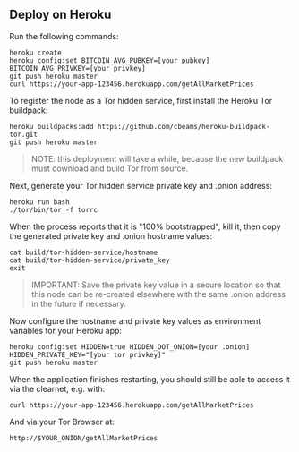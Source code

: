 Deploy on Heroku
--------

Run the following commands:

    heroku create
    heroku config:set BITCOIN_AVG_PUBKEY=[your pubkey] BITCOIN_AVG_PRIVKEY=[your privkey]
    git push heroku master
    curl https://your-app-123456.herokuapp.com/getAllMarketPrices

To register the node as a Tor hidden service, first install the Heroku Tor buildpack:

    heroku buildpacks:add https://github.com/cbeams/heroku-buildpack-tor.git
    git push heroku master

> NOTE: this deployment will take a while, because the new buildpack must download and build Tor from source.

Next, generate your Tor hidden service private key and .onion address:

    heroku run bash
    ./tor/bin/tor -f torrc

When the process reports that it is "100% bootstrapped", kill it, then copy the generated private key and .onion hostname values:

    cat build/tor-hidden-service/hostname
    cat build/tor-hidden-service/private_key
    exit

> IMPORTANT: Save the private key value in a secure location so that this node can be re-created elsewhere with the same .onion address in the future if necessary.

Now configure the hostname and private key values as environment variables for your Heroku app:

    heroku config:set HIDDEN=true HIDDEN_DOT_ONION=[your .onion] HIDDEN_PRIVATE_KEY="[your tor privkey]"
    git push heroku master

When the application finishes restarting, you should still be able to access it via the clearnet, e.g. with:

    curl https://your-app-123456.herokuapp.com/getAllMarketPrices

And via your Tor Browser at:

    http://$YOUR_ONION/getAllMarketPrices
